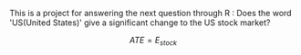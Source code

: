 
This is a project for answering the next question through R : Does the word 'US(United States)' give a significant change to  the US stock market?

 
 $$
 ATE = E_{stock}
 $$
